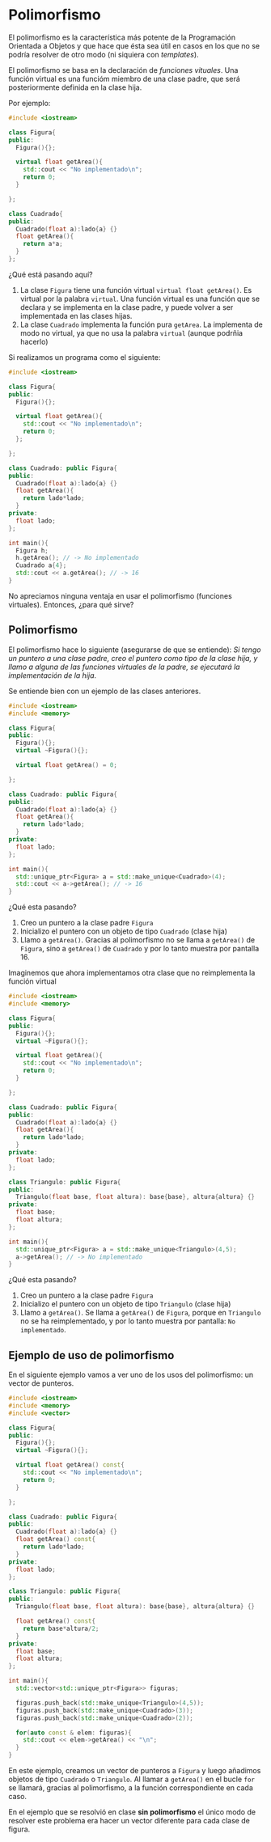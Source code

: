 # Polimorfismo

El polimorfismo es la característica más potente de la Programación Orientada a Objetos y que hace que ésta sea útil en casos en los que no se podría resolver de otro modo (ni siquiera con *templates*).

El polimorfismo se basa en la declaración de *funciones vituales*. Una función virtual es una funcióm miembro de una clase padre, que será posteriormente definida en la clase hija. 

Por ejemplo:

```cpp
#include <iostream>

class Figura{
public:  
  Figura(){};

  virtual float getArea(){
    std::cout << "No implementado\n";
    return 0;
  }

};

class Cuadrado{
public:
  Cuadrado(float a):lado{a} {}
  float getArea(){
    return a*a;
  }
};
```
¿Qué está pasando aquí?

1. La clase `Figura` tiene una función virtual `virtual float getArea()`. Es virtual por la palabra `virtual`.
Una función virtual es una función que se declara y se implementa en la clase padre, y puede volver a ser implementada en las clases hijas. 
1. La clase `Cuadrado` implementa la función pura `getArea`. La implementa de modo no virtual, ya que no usa la palabra `virtual` (aunque podrñia hacerlo)

Si realizamos un programa como el siguiente:

```cpp
#include <iostream>

class Figura{
public:  
  Figura(){};

  virtual float getArea(){
    std::cout << "No implementado\n"; 
    return 0;
  };

};

class Cuadrado: public Figura{
public:
  Cuadrado(float a):lado{a} {}
  float getArea(){
    return lado*lado;
  }
private:
  float lado;
};

int main(){
  Figura h;
  h.getArea(); // -> No implementado
  Cuadrado a{4};
  std::cout << a.getArea(); // -> 16
}
```
No apreciamos ninguna ventaja en usar el polimorfismo (funciones virtuales). Entonces, ¿para qué sirve?

## Polimorfismo

El polimorfismo hace lo siguiente (asegurarse de que se entiende): *Si tengo un puntero a una clase padre, creo el puntero como tipo de la clase hija, y llamo a alguna de las funciones virtuales de la padre, se ejecutará la implementación de la hija*.

Se entiende bien con un ejemplo de las clases anteriores.

```cpp
#include <iostream>
#include <memory>

class Figura{
public:  
  Figura(){};
  virtual ~Figura(){};

  virtual float getArea() = 0;

};

class Cuadrado: public Figura{
public:
  Cuadrado(float a):lado{a} {}
  float getArea(){
    return lado*lado;
  }
private:
  float lado;
};

int main(){
  std::unique_ptr<Figura> a = std::make_unique<Cuadrado>(4);
  std::cout << a->getArea(); // -> 16
}
```

¿Qué esta pasando?

1. Creo un puntero a la clase padre `Figura`
2. Inicializo el puntero con un objeto de tipo `Cuadrado` (clase hija)
3. Llamo a `getArea()`. Gracias al polimorfismo no se llama a `getArea()` de `Figura`, sino a `getArea()` de `Cuadrado` y por lo tanto muestra por pantalla 16.

Imaginemos que ahora implementamos otra clase que no reimplementa la función virtual

```cpp
#include <iostream>
#include <memory>

class Figura{
public:  
  Figura(){};
  virtual ~Figura(){};

  virtual float getArea(){
    std::cout << "No implementado\n";
    return 0;
  }

};

class Cuadrado: public Figura{
public:
  Cuadrado(float a):lado{a} {}
  float getArea(){
    return lado*lado;
  }
private:
  float lado;
};

class Triangulo: public Figura{
public:
  Triangulo(float base, float altura): base{base}, altura{altura} {}
private:
  float base;
  float altura;
};

int main(){
  std::unique_ptr<Figura> a = std::make_unique<Triangulo>(4,5);
  a->getArea(); // -> No implementado
}
```
¿Qué esta pasando?

1. Creo un puntero a la clase padre `Figura`
2. Inicializo el puntero con un objeto de tipo `Triangulo` (clase hija)
3. Llamo a `getArea()`. Se llama a `getArea()` de `Figura`, porque en `Triangulo` no se ha reimplementado, y por lo tanto muestra por pantalla: `No implementado`.

## Ejemplo de uso de polimorfismo

En el siguiente ejemplo vamos a ver uno de los usos del polimorfismo: un vector de punteros.

```cpp
#include <iostream>
#include <memory>
#include <vector>

class Figura{
public:  
  Figura(){};
  virtual ~Figura(){};

  virtual float getArea() const{
    std::cout << "No implementado\n";
    return 0;
  }

};

class Cuadrado: public Figura{
public:
  Cuadrado(float a):lado{a} {}
  float getArea() const{
    return lado*lado;
  }
private:
  float lado;
};

class Triangulo: public Figura{
public:
  Triangulo(float base, float altura): base{base}, altura{altura} {}

  float getArea() const{
    return base*altura/2;
  }
private:
  float base;
  float altura;
};

int main(){
  std::vector<std::unique_ptr<Figura>> figuras;

  figuras.push_back(std::make_unique<Triangulo>(4,5));
  figuras.push_back(std::make_unique<Cuadrado>(3));
  figuras.push_back(std::make_unique<Cuadrado>(2));

  for(auto const & elem: figuras){
    std::cout << elem->getArea() << "\n";
  }
}
```

En este ejemplo, creamos un vector de punteros a `Figura` y luego añadimos objetos de tipo `Cuadrado` o `Triangulo`. Al llamar a `getArea()` en el bucle `for` se llamará, gracias al polimorfismo, a la función correspondiente en cada caso.

En el ejemplo que se resolvió en clase **sin polimorfismo** el único modo de resolver este problema era hacer un vector diferente para cada clase de figura.